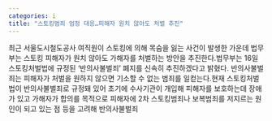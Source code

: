 ```yaml
---
categories: i
title: "스토킹범죄 엄정 대응…피해자 원치 않아도 처벌 추진"
---
```

최근 서울도시철도공사 여직원이 스토킹에 의해 목숨을 잃는 사건이 발생한 가운데 법무부는 스토킹 피해자가 원치 않아도 가해자를 처벌하는 방안을 추진한다.법무부는 16일 스토킹처벌법에 규정된 ‘반의사불벌죄’ 폐지를 신속히 추진하겠다고 밝혔다. 반의사불벌죄는 피해자가 처벌을 원하지 않으면 기소할 수 없는 범죄를 일컫는다.현재 스토킹처벌법이 반의사불벌죄로 규정돼 있어 초기에 수사기관이 개입해 피해자를 보호하는데 장애가 있고 가해자가 합의를 목적으로 피해자에 2차 스토킹범죄나 보복범죄를 저지르는 원인이 되고 있는 점 등을 고려해 반의사불벌죄